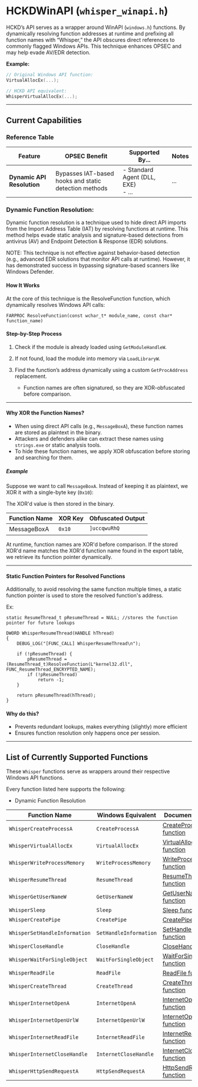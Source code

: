 # HCKDWinAPI (`whisper_winapi.h`)

HCKD’s API serves as a wrapper around WinAPI (`windows.h`) functions. By dynamically resolving function addresses at runtime and prefixing all function names with “Whisper,” the API obscures direct references to commonly flagged Windows APIs. This technique enhances OPSEC and may help evade AV/EDR detection.

**Example:**  
```c
// Original Windows API function:
VirtualAllocEx(...);

// HCKD API equivalent:
WhisperVirtualAllocEx(...);
```

---

## Current Capabilities

### Reference Table
| Feature                        | OPSEC Benefit                                         | Supported By... | Notes |
|--------------------------------|------------------------------------------------------|-----------|-----------|
| **Dynamic API Resolution**      | Bypasses IAT-based hooks and static detection methods      | - Standard Agent (DLL, EXE) <br> - ... |... |




### **Dynamic Function Resolution:**  

Dynamic function resolution is a technique used to hide direct API imports from the Import Address Table (IAT) by resolving functions at runtime. This method helps evade static analysis and signature-based detections from antivirus (AV) and Endpoint Detection & Response (EDR) solutions.

NOTE: 
This technique is not effective against behavior-based detection (e.g., advanced EDR solutions that monitor API calls at runtime). However, it has demonstrated success in bypassing signature-based scanners like Windows Defender.


#### How It Works
At the core of this technique is the ResolveFunction function, which dynamically resolves Windows API calls:


```
FARPROC ResolveFunction(const wchar_t* module_name, const char* function_name)
```

#### Step-by-Step Process
 1. Check if the module is already loaded using `GetModuleHandleW`.
 2. If not found, load the module into memory via `LoadLibraryW`.
 3. Find the function’s address dynamically using a custom `GetProcAddress` replacement.

    - Function names are often signatured, so they are XOR-obfuscated before comparison.

---

#### Why XOR the Function Names?

 - When using direct API calls (e.g., `MessageBoxA`), these function names are stored as plaintext in the binary.
 -  Attackers and defenders alike can extract these names using `strings.exe` or static analysis tools.
 - To hide these function names, we apply XOR obfuscation before storing and searching for them.

##### Example
Suppose we want to call `MessageBoxA`. Instead of keeping it as plaintext, we XOR it with a single-byte key (`0x10`):

The XOR'd value is then stored in the binary.

| Function Name  | XOR Key | Obfuscated Output |
|---------------|--------|------------------|
| MessageBoxA   | `0x10`   | `]uccqwuRhQ`    |

At runtime, function names are XOR'd before comparison. If the stored XOR'd name matches the XOR'd function name found in the export table, we retrieve its function pointer dynamically.

---

#### Static Function Pointers for Resolved Functions

Additionally, to avoid resolving the same function multiple times, a static function pointer is used to store the resolved function's address.

Ex:

```
static ResumeThread_t pResumeThread = NULL; //stores the function pointer for future lookups

DWORD WhisperResumeThread(HANDLE hThread)
{
    DEBUG_LOG("[FUNC_CALL] WhisperResumeThread\n");

    if (!pResumeThread) {
        pResumeThread = (ResumeThread_t)ResolveFunction(L"kernel32.dll", FUNC_ResumeThread_ENCRYPTED_NAME);
        if (!pResumeThread)
            return -1;
    }

    return pResumeThread(hThread);
}
```
#### Why do this?
 - Prevents redundant lookups, makes everything (slightly) more efficient
 - Ensures function resolution only happens once per session.

---

## List of Currently Supported Functions

These `Whisper` functions serve as wrappers around their respective Windows API functions.

Every function listed here supports the following: 

 - Dynamic Function Resolution

| Function Name                 | Windows Equivalent      | Documentation Link |
|-------------------------------|-------------------------|---------------------------------------------------------------------------------------------------------------------|
| `WhisperCreateProcessA`       | `CreateProcessA`        | [CreateProcessA function](https://learn.microsoft.com/en-us/windows/win32/api/processthreadsapi/nf-processthreadsapi-createprocessa) |
| `WhisperVirtualAllocEx`       | `VirtualAllocEx`        | [VirtualAllocEx function](https://learn.microsoft.com/en-us/windows/win32/api/memoryapi/nf-memoryapi-virtualallocex) |
| `WhisperWriteProcessMemory`   | `WriteProcessMemory`    | [WriteProcessMemory function](https://learn.microsoft.com/en-us/windows/win32/api/memoryapi/nf-memoryapi-writeprocessmemory) |
| `WhisperResumeThread`         | `ResumeThread`          | [ResumeThread function](https://learn.microsoft.com/en-us/windows/win32/api/processthreadsapi/nf-processthreadsapi-resumethread) |
| `WhisperGetUserNameW`         | `GetUserNameW`          | [GetUserNameW function](https://learn.microsoft.com/en-us/windows/win32/api/winbase/nf-winbase-getusernamew) |
| `WhisperSleep`                | `Sleep`                 | [Sleep function](https://learn.microsoft.com/en-us/windows/win32/api/synchapi/nf-synchapi-sleep) |
| `WhisperCreatePipe`           | `CreatePipe`            | [CreatePipe function](https://learn.microsoft.com/en-us/windows/win32/api/namedpipeapi/nf-namedpipeapi-createpipe) |
| `WhisperSetHandleInformation` | `SetHandleInformation`  | [SetHandleInformation function](https://learn.microsoft.com/en-us/windows/win32/api/handleapi/nf-handleapi-sethandleinformation) |
| `WhisperCloseHandle`          | `CloseHandle`           | [CloseHandle function](https://learn.microsoft.com/en-us/windows/win32/api/handleapi/nf-handleapi-closehandle) |
| `WhisperWaitForSingleObject`  | `WaitForSingleObject`   | [WaitForSingleObject function](https://learn.microsoft.com/en-us/windows/win32/api/synchapi/nf-synchapi-waitforsingleobject) |
| `WhisperReadFile`             | `ReadFile`              | [ReadFile function](https://learn.microsoft.com/en-us/windows/win32/api/fileapi/nf-fileapi-readfile) |
| `WhisperCreateThread`         | `CreateThread`          | [CreateThread function](https://learn.microsoft.com/en-us/windows/win32/api/processthreadsapi/nf-processthreadsapi-createthread) |
| `WhisperInternetOpenA`        | `InternetOpenA`         | [InternetOpenA function](https://learn.microsoft.com/en-us/windows/win32/api/wininet/nf-wininet-internetopena) |
| `WhisperInternetOpenUrlW`     | `InternetOpenUrlW`      | [InternetOpenUrlW function](https://learn.microsoft.com/en-us/windows/win32/api/wininet/nf-wininet-internetopenurlw) |
| `WhisperInternetReadFile`     | `InternetReadFile`      | [InternetReadFile function](https://learn.microsoft.com/en-us/windows/win32/api/wininet/nf-wininet-internetreadfile) |
| `WhisperInternetCloseHandle`  | `InternetCloseHandle`   | [InternetCloseHandle function](https://learn.microsoft.com/en-us/windows/win32/api/wininet/nf-wininet-internetclosehandle) |
| `WhisperHttpSendRequestA`     | `HttpSendRequestA`      | [HttpSendRequestA function](https://learn.microsoft.com/en-us/windows/win32/api/wininet/nf-wininet-httpsendrequesta) |

